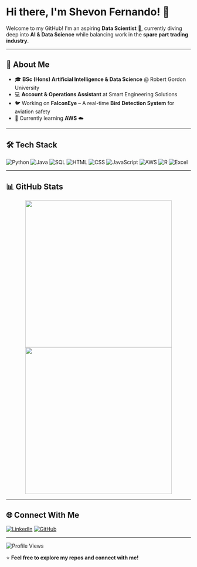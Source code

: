 # Hi there, I'm Shevon Fernando! 👋

Welcome to my GitHub! I'm an aspiring **Data Scientist** 🧠, currently diving deep into **AI & Data Science** while balancing work in the **spare part trading industry**. 

---

## 🚀 About Me
- 🎓 **BSc (Hons) Artificial Intelligence & Data Science** @ Robert Gordon University
- 💻 **Account & Operations Assistant** at Smart Engineering Solutions
- 🐦 Working on **FalconEye** – A real-time **Bird Detection System** for aviation safety
- 🌱 Currently learning **AWS** ☁️

---

## 🛠 Tech Stack

![Python](https://img.shields.io/badge/Python-3776AB?style=for-the-badge&logo=python&logoColor=white)
![Java](https://img.shields.io/badge/Java-ED8B00?style=for-the-badge&logo=java&logoColor=white)
![SQL](https://img.shields.io/badge/SQL-4479A1?style=for-the-badge&logo=postgresql&logoColor=white)
![HTML](https://img.shields.io/badge/HTML-E34F26?style=for-the-badge&logo=html5&logoColor=white)
![CSS](https://img.shields.io/badge/CSS-1572B6?style=for-the-badge&logo=css3&logoColor=white)
![JavaScript](https://img.shields.io/badge/JavaScript-F7DF1E?style=for-the-badge&logo=javascript&logoColor=black)
![AWS](https://img.shields.io/badge/AWS-232F3E?style=for-the-badge&logo=amazon-aws&logoColor=white)
![R](https://img.shields.io/badge/R-276DC3?style=for-the-badge&logo=r&logoColor=white)
![Excel](https://img.shields.io/badge/MS%20Excel-217346?style=for-the-badge&logo=microsoft-excel&logoColor=white)

---

## 📊 GitHub Stats
<p align="center">
  <img src="https://github-readme-stats.vercel.app/api?username=shev0n&show_icons=true&theme=tokyonight" width="400px"/>
  <img src="https://github-readme-streak-stats.herokuapp.com/?user=shev0n&theme=tokyonight" width="400px" />
</p>

---

## 🌐 Connect With Me
[![LinkedIn](https://img.shields.io/badge/LinkedIn-0A66C2?style=for-the-badge&logo=linkedin&logoColor=white)](https://www.linkedin.com/in/shevonfernando/)
[![GitHub](https://img.shields.io/badge/GitHub-181717?style=for-the-badge&logo=github&logoColor=white)](https://github.com/shev0n)

---

![Profile Views](https://komarev.com/ghpvc/?username=shev0n&color=blue)

⭐ **Feel free to explore my repos and connect with me!**
